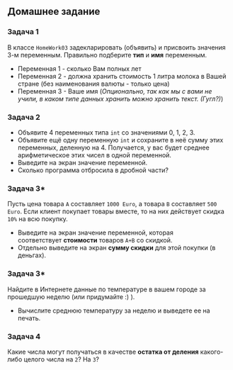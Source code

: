 ## Домашнее задание

### Задача 1
В классе `HomeWork03` задекларировать (объявить) и присвоить значения 3-м переменным. Правильно подберите **тип** и **имя** переменным.
- Переменная 1 - сколько Вам полных лет
- Переменная 2 - должна хранить стоимость 1 литра молока в Вашей стране (без наименования валюты - только цена)
- Переменная 3 - Ваше имя (_Опционально, так как мы с вами не учили, в каком типе данных хранить можно хранить текст. (Гугл?)_)

### Задача 2
- Объявите 4 переменных типа `int` со значениями 0, 1, 2, 3.
- Объявите ещё одну переменную `int` и сохраните в неё сумму этих переменных, деленную на 4. Получается, у вас будет среднее арифметическое этих чисел в одной переменной.
- Выведите на экран значение переменной.
- Сколько программа отбросила в дробной части?

### Задача 3*
Пусть цена товара `A` составляет `1000 Euro`, а товара `B` составляет `500 Euro`.
Если клиент покупает товары вместе, то на них действует скидка `10%` на всю покупку.
- Выведите на экран значение переменной, которая соответствует **стоимости** товаров `A+B` со скидкой.
- Отдельно выведите на экран **сумму скидки** для этой покупки (в деньгах).

### Задача 3*
Найдите в Интернете данные по температуре в вашем городе за прошедшую неделю (или придумайте :) ).
- Вычислите среднюю температуру за неделю и выведете ее на печать.

### Задача 4
Какие числа могут получаться в качестве **остатка от деления** какого-либо целого числа на `2`? На `3`?
